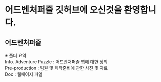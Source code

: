 # 어드벤처퍼즐 깃허브에 오신것을 환영합니다.

## 어드벤처퍼즐 

※ 폴더 요약 <br>
Info. Adventure Puzzle : 어드벤처퍼즐 앱에 대한 정의 <br>
Pre-production : 팀원 및 제작준비에 관한 사진 및 자료 <br>
Doc : 웹페이지 파일 <br>
